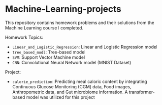# Machine-Learning-projects
This repository contains homework problems and their solutions from the Machine Learning course I completed.

Homework Topics:
* `Linear_and_Logistic_Regression`: Linear and Logistic Regression model
* `tree_based_modl`: Tree-based model
* `SVM`: Support Vector Machine model
* `CNN`: Convolutional Neural Network model (MNIST Dataset)
  
Project:
* `calorie_prediction`: Predicting meal caloric content by integrating Continuous Glucose Monitoring (CGM) data, Food images, Anthropometric data, and Gut microbiome information. A transformer-based model was utilized for this project
